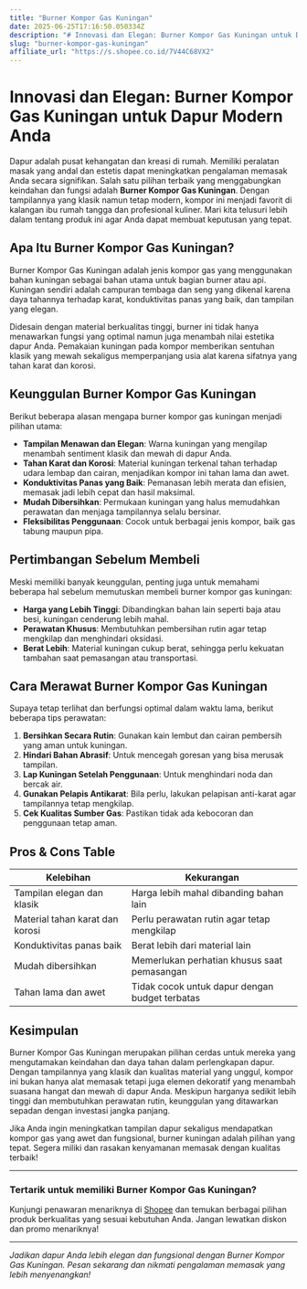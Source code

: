 ```yaml
---
title: "Burner Kompor Gas Kuningan"
date: 2025-06-25T17:16:50.050334Z
description: "# Innovasi dan Elegan: Burner Kompor Gas Kuningan untuk Dapur Modern Anda..."
slug: "burner-kompor-gas-kuningan"
affiliate_url: "https://s.shopee.co.id/7V44C68VX2"
---
```

# Innovasi dan Elegan: Burner Kompor Gas Kuningan untuk Dapur Modern Anda

Dapur adalah pusat kehangatan dan kreasi di rumah. Memiliki peralatan masak yang andal dan estetis dapat meningkatkan pengalaman memasak Anda secara signifikan. Salah satu pilihan terbaik yang menggabungkan keindahan dan fungsi adalah **Burner Kompor Gas Kuningan**. Dengan tampilannya yang klasik namun tetap modern, kompor ini menjadi favorit di kalangan ibu rumah tangga dan profesional kuliner. Mari kita telusuri lebih dalam tentang produk ini agar Anda dapat membuat keputusan yang tepat.

## Apa Itu Burner Kompor Gas Kuningan?

Burner Kompor Gas Kuningan adalah jenis kompor gas yang menggunakan bahan kuningan sebagai bahan utama untuk bagian burner atau api. Kuningan sendiri adalah campuran tembaga dan seng yang dikenal karena daya tahannya terhadap karat, konduktivitas panas yang baik, dan tampilan yang elegan.

Didesain dengan material berkualitas tinggi, burner ini tidak hanya menawarkan fungsi yang optimal namun juga menambah nilai estetika dapur Anda. Pemakaian kuningan pada kompor memberikan sentuhan klasik yang mewah sekaligus memperpanjang usia alat karena sifatnya yang tahan karat dan korosi.

## Keunggulan Burner Kompor Gas Kuningan

Berikut beberapa alasan mengapa burner kompor gas kuningan menjadi pilihan utama:

- **Tampilan Menawan dan Elegan**: Warna kuningan yang mengilap menambah sentiment klasik dan mewah di dapur Anda.
- **Tahan Karat dan Korosi**: Material kuningan terkenal tahan terhadap udara lembap dan cairan, menjadikan kompor ini tahan lama dan awet.
- **Konduktivitas Panas yang Baik**: Pemanasan lebih merata dan efisien, memasak jadi lebih cepat dan hasil maksimal.
- **Mudah Dibersihkan**: Permukaan kuningan yang halus memudahkan perawatan dan menjaga tampilannya selalu bersinar.
- **Fleksibilitas Penggunaan**: Cocok untuk berbagai jenis kompor, baik gas tabung maupun pipa.

## Pertimbangan Sebelum Membeli

Meski memiliki banyak keunggulan, penting juga untuk memahami beberapa hal sebelum memutuskan membeli burner kompor gas kuningan:

- **Harga yang Lebih Tinggi**: Dibandingkan bahan lain seperti baja atau besi, kuningan cenderung lebih mahal.
- **Perawatan Khusus**: Membutuhkan pembersihan rutin agar tetap mengkilap dan menghindari oksidasi.
- **Berat Lebih**: Material kuningan cukup berat, sehingga perlu kekuatan tambahan saat pemasangan atau transportasi.

## Cara Merawat Burner Kompor Gas Kuningan

Supaya tetap terlihat dan berfungsi optimal dalam waktu lama, berikut beberapa tips perawatan:

1. **Bersihkan Secara Rutin**: Gunakan kain lembut dan cairan pembersih yang aman untuk kuningan.
2. **Hindari Bahan Abrasif**: Untuk mencegah goresan yang bisa merusak tampilan.
3. **Lap Kuningan Setelah Penggunaan**: Untuk menghindari noda dan bercak air.
4. **Gunakan Pelapis Antikarat**: Bila perlu, lakukan pelapisan anti-karat agar tampilannya tetap mengkilap.
5. **Cek Kualitas Sumber Gas**: Pastikan tidak ada kebocoran dan penggunaan tetap aman.

## Pros & Cons Table

| Kelebihan | Kekurangan |
|------------------------------|-------------------------|
| Tampilan elegan dan klasik | Harga lebih mahal dibanding bahan lain |
| Material tahan karat dan korosi | Perlu perawatan rutin agar tetap mengkilap |
| Konduktivitas panas baik | Berat lebih dari material lain |
| Mudah dibersihkan | Memerlukan perhatian khusus saat pemasangan |
| Tahan lama dan awet | Tidak cocok untuk dapur dengan budget terbatas |

## Kesimpulan

Burner Kompor Gas Kuningan merupakan pilihan cerdas untuk mereka yang mengutamakan keindahan dan daya tahan dalam perlengkapan dapur. Dengan tampilannya yang klasik dan kualitas material yang unggul, kompor ini bukan hanya alat memasak tetapi juga elemen dekoratif yang menambah suasana hangat dan mewah di dapur Anda. Meskipun harganya sedikit lebih tinggi dan membutuhkan perawatan rutin, keunggulan yang ditawarkan sepadan dengan investasi jangka panjang.

Jika Anda ingin meningkatkan tampilan dapur sekaligus mendapatkan kompor gas yang awet dan fungsional, burner kuningan adalah pilihan yang tepat. Segera miliki dan rasakan kenyamanan memasak dengan kualitas terbaik!

---

### Tertarik untuk memiliki Burner Kompor Gas Kuningan?  
Kunjungi penawaran menariknya di [Shopee](https://s.shopee.co.id/7V44C68VX2) dan temukan berbagai pilihan produk berkualitas yang sesuai kebutuhan Anda. Jangan lewatkan diskon dan promo menariknya!

---

*Jadikan dapur Anda lebih elegan dan fungsional dengan Burner Kompor Gas Kuningan. Pesan sekarang dan nikmati pengalaman memasak yang lebih menyenangkan!*